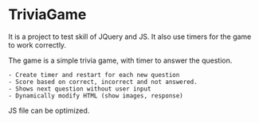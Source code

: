 # TriviaGame

It is a project to test skill of JQuery and JS. It also use timers for the game to work correctly.

The game is a simple trivia game, with timer to answer the question. 

    - Create timer and restart for each new question
    - Score based on correct, incorrect and not answered.
    - Shows next question without user input
    - Dynamically modify HTML (show images, response)

JS file can be optimized.